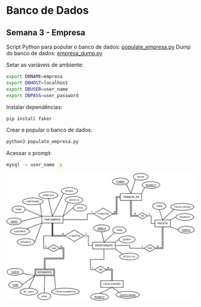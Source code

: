 # Banco de Dados

## Semana 3 - Empresa

Script Python para popular o banco de dados: [populate_empresa.py](populate_empresa.py)
Dump do banco de dados: [empresa_dump.py](empresa_dump.py)

Setar as variáveis de ambiente:

```bash
export DBNAME=empresa
export DBHOST=localhost
export DBUSER=user_name
export DBPASS=user_password
```

Instalar dependências:

```bash
pip install faker
```

Crear e popular o banco de dados:

```bash
python3 populate_empresa.py
```

Acessar o prompt:

```bash
mysql -u user_name -p
```

![MER Empresa, semana 3](empresa_MER.svg)

